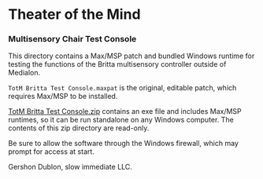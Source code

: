 # Theater of the Mind
### Multisensory Chair Test Console

This directory contains a Max/MSP patch and bundled Windows runtime for testing the functions of the Britta multisensory controller outside of Medialon. 

`TotM Britta Test Console.maxpat` is the original, editable patch, which requires Max/MSP to be installed.

[TotM Britta Test Console.zip](https://drive.google.com/file/d/1LnZckVGHMxvZCmQQ0vepBXj6vLpTqgNC/view?usp=sharing) contains an exe file and includes Max/MSP runtimes, so it can be run standalone on any Windows computer. The contents of this zip directory are read-only.

Be sure to allow the software through the Windows firewall, which may prompt for access at start.

Gershon Dublon, slow immediate LLC.
